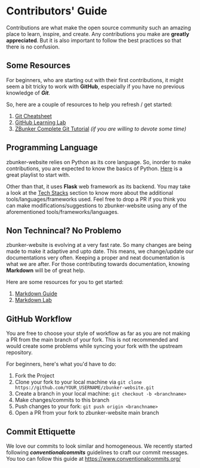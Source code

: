 # Contributors' Guide

Contributions are what make the open source community such an amazing place to learn, inspire, and create. Any contributions you make are **greatly appreciated**. But it is
also important to follow the best practices so that there is no confusion.

## Some Resources

For beginners, who are starting out with their first contributions, it might seem a bit tricky to work with **GitHub**, especially if you have no previous knowledge of ***Git***.

So, here are a couple of resources to help you refresh / get started:

1. [Git Cheatsheet](https://education.github.com/git-cheat-sheet-education.pdf)
2. [GitHub Learning Lab](https://lab.github.com/githubtraining/introduction-to-github)
3. [ZBunker Complete Git Tutorial](https://https://youtube.com/playlist?list=PLbsliZj8JocK6vYXvm4Yn2ftfvxGgutQV) *(if you are willing to devote some time)*

## Programming Language

zbunker-website relies on Python as its core language. So, inorder to make contributions, you are expected to know the basics of Python. [Here](https://www.youtube.com/playlist?list=PLbsliZj8JocIez5TvsbMaVKgF-sxoal0C) is a great playlist to start with.

Other than that, it uses **Flask** web framework as its backend. You may take a look at the [Tech Stacks](https://github.com/P0intMaN/zbunker-website#tech-stack-) section to know more about the additional tools/languages/frameworks used. Feel free to drop a PR if you think you can make modifications/suggestions to zbunker-website using any of the aforementioned tools/frameworks/languages.

## Non Technincal? No Problemo

zbunker-website is evolving at a very fast rate. So many changes are being made to make it adaptive and upto date. This means, we change/update our documentations very often. Keeping a proper and neat documentation is what we are after. For those contributing towards documentation, knowing **Markdown** will be of great help.

Here are some resources for you to get started:

1. [Markdown Guide](https://www.markdownguide.org/basic-syntax/)
2. [Markdown Lab](https://www.markdowntutorial.com/)

## GitHub Workflow

You are free to choose your style of workflow as far as you are not making a PR from the main branch of your fork. This is not recommended and would create some problems while syncing your fork with the upstream repository.

For beginners, here's what you'd have to do:

1. Fork the Project
2. Clone your fork to your local machine via `git clone https://github.com/YOUR_USERNAME/zbunker-website.git`
3. Create a branch in your local machine: `git checkout -b <branchname>`
4. Make changes/commits to this branch
5. Push changes to your fork: `git push origin <branchname>`
6. Open a PR from your fork to zbunker-website main branch

## Commit Ettiquette

We love our commits to look similar and homogeneous. We recently started following ***conventionalcommits*** guidelines to craft our commit messages. You too can follow this guide at <https://www.conventionalcommits.org/>
